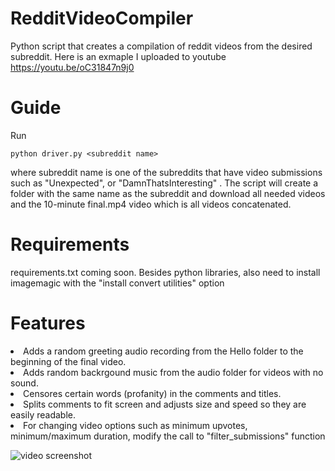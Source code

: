 # RedditVideoCompiler

Python script that creates a compilation of reddit videos from the desired subreddit. Here is an exmaple I uploaded to youtube https://youtu.be/oC31847n9j0


# Guide
Run
```
python driver.py <subreddit name>
```
where subreddit name is one of the subreddits that have video submissions such as "Unexpected", or "DamnThatsInteresting" .
The script will create a folder with the same name as the subreddit and download all needed videos and the  10-minute final.mp4 video which is all videos concatenated.

# Requirements
requirements.txt coming soon.
Besides python libraries, also need to install imagemagic with the "install convert utilities" option

# Features
<li>Adds a random greeting audio recording from the Hello folder to the beginning of the final video.
<li>Adds random backrgound music from the audio folder for videos with no sound.
<li>Censores certain words (profanity) in the comments and titles.
<li>Splits comments to fit screen and adjusts size and speed so they are easily readable.
<li>For changing video options such as minimum upvotes, minimum/maximum duration, modify the call to "filter_submissions" function


![video screenshot](https://github.com/ugokcesu/RedditVideoCompiler/blob/master/redditCapture.JPG)

